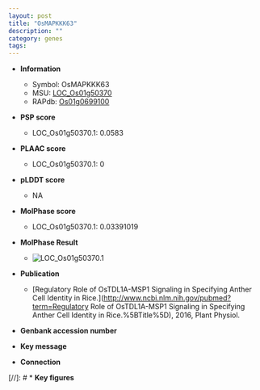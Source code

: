 ```yaml
---
layout: post
title: "OsMAPKKK63"
description: ""
category: genes
tags: 
---
```


* **Information**  
    + Symbol: OsMAPKKK63  
    + MSU: [LOC_Os01g50370](http://rice.plantbiology.msu.edu/cgi-bin/ORF_infopage.cgi?orf=LOC_Os01g50370)  
    + RAPdb: [Os01g0699100](http://rapdb.dna.affrc.go.jp/viewer/gbrowse_details/irgsp1?name=Os01g0699100)  

* **PSP score**  
    + LOC_Os01g50370.1: 0.0583 

* **PLAAC score**  
    + LOC_Os01g50370.1: 0 

* **pLDDT score**
    + NA


* **MolPhase score**
    + LOC_Os01g50370.1: 0.03391019

* **MolPhase Result**
    + ![LOC_Os01g50370.1](https://304243504.github.io/Pictures/LOC_Os01g/LOC_Os01g50370.1.png)

* **Publication**  
    + [Regulatory Role of OsTDL1A-MSP1 Signaling in Specifying Anther Cell Identity in Rice.](http://www.ncbi.nlm.nih.gov/pubmed?term=Regulatory Role of OsTDL1A-MSP1 Signaling in Specifying Anther Cell Identity in Rice.%5BTitle%5D), 2016, Plant Physiol.

* **Genbank accession number**  

* **Key message**  

* **Connection**  

[//]: # * **Key figures**  


